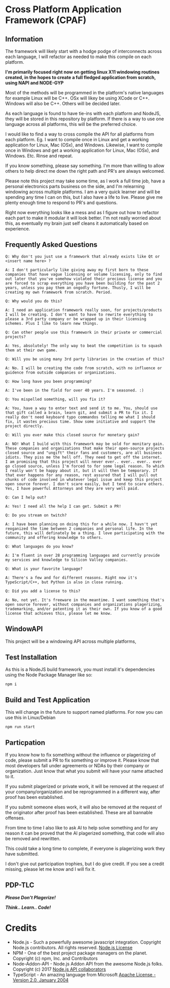 # Cross Platform Application Framework (CPAF)

## Information

The framework will likely start with a hodge podge of interconnects across each language, I will refactor as needed to make this compile on each platform. 

**I'm primarily focused right now on getting linux X11 windowing routines created, in the hopes to create a full fledged application from scratch, using NAPI and NODE-GYP**

Most of the methods will be programmed in the platform's native languages for example Linux will be C++. OSx will likey be using XCode or C++. Windows will also be C++. Others will be decided later.

 As each language is found to have tie-ins with each platform and NodeJS, they will be stored in this repository by platform. If there is a way to use one language across all platforms, this will be the preferred choice. 
 
I would like to find a way to cross compile the API for all platforms from each platform. Eg. I want to compile once in Linux and get a working application for Linux, Mac (OSx), and Windows. Likewise, I want to compile once in Windows and get a working application for Linux, Mac (OSx), and Windows. Etc. Rinse and repeat. 
 
 If you know something, please say something. I'm more than willing to allow others to help direct me down the right path and PR's are always welcomed.

Please note this project may take some time, as I work a full time job, have a personal electronics parts business on the side, and I'm relearning windowing across multiple platforms. I am a very quick learner and will be spending any time I can on this, but I also have a life to live. Please give me plenty enough time to respond to PR's and questions.

Right now everything looks like a mess and as I figure out how to refactor each part to make it modular it will look better. I'm not really worried about this, as eventually my brain just self cleans it automatically based on experience.

## Frequently Asked Questions

```
Q: Why don't you just use a framework that already exists like Qt or <insert name here> ?

A: I don't particularly like giving away my first born to these companies that have vague licensing or volume licensing, only to find out later that you've somehow violated their precious license and you are forced to scrap everything you have been building for the past 2 years, unless you pay them an ongodly fortune. Thusly, I will be creating my own framework from scratch. Period.
```

```
Q: Why would you do this?

A: I need an application framework really soon, for projects/products I will be creating. I don't want to have to rewrite everything to please a 3rd party company or be wrapped up in their licensing schemes. Plus I like to learn new things.
```

```
Q: Can other people use this framework in their private or commercial projects?

A: Yes, absolutely! The only way to beat the competition is to squash them at their own game.
```

```
Q: Will you be using many 3rd party libraries in the creation of this?

A: No. I will be creating the code from scratch, with no influence or guidence from outside companies or organizations. 
```

```
Q: How long have you been programming?

A: I've been in the field for over 40 years. I'm seasoned. :)
```

```
Q: You mispelled something, will you fix it?

A: You, have a way to enter text and send it to me. You, should use that gift called a brain, learn git, and submit a PR to fix it. I really don't need keyboard typo commandos telling me what I should fix, it wastes precious time. Show some initiative and support the project directly. 
```

```
Q: Will you ever make this closed source for monetary gain?

A: NO! What I build with this framework may be sold for monitary gain. These companies and organizations that make their open-source projects closed source and "ungift" their fans and customers, are all business idiots. They piss me the hell off. They need to get off the internet. I am promising that this project will never ever.. ever.. ever.. ever go closed source, unless I'm forced to for some legal reason. To which I really won't be happy about it, but it will then be temporary. If that ever happens for any reason, rest assured that I will pull out chunks of code involved in whatever legal issue and keep this project open source forever. I don't scare easily, but I tend to scare others. Yes, I have powerful Attorneys and they are very well paid.
```

```
Q: Can I help out?

A: Yes! I need all the help I can get. Submit a PR!
```

```
Q: Do you stream on twitch?

A: I have been planning on doing this for a while now. I havn't yet reoganized the time between 2 companies and personal life. In the future, this will definately be a thing. I love participating with the community and offering knowledge to others.
```

```
Q: What languages do you know?

A: I'm fluent in over 28 programming languages and currently provide my services and knowledge to Silicon Valley companies.
```

```
Q: What is your favorite language?

A: There's a few and for different reasons. Right now it's TypeScript/C++, but Python is also in close running.
```

```
Q: Did you add a license to this?

A: No, not yet. It's freeware in the meantime. I want something that's open source forever, without companies and organizations plagerizing, trademarking, and/or patenting it as their own. If you know of a good license that achieves this, please let me know.
```

## WindowAPI

This project will be a windowing API across multiple platforms, 

## Test Installation
As this is a NodeJS build framework, you must install it's dependencies using the Node Package Manager like so:

```
npm i
```

## Build and Test Application

This will change in the future to support named platforms. For now you can use this in Linux/Debian

```
npm run start
```

## Particpation

If you know how to fix something without the influence or plagerizing of code, please submit a PR to fix something or improve it. Please know that most developers fall under agreements or NDAs by their company or organization. Just know that what you submit will have your name attached to it.

If you submit plagerized or private work, it will be removed at the request of your company/organization and be reprogrammed in a different way, after proof has been established.

If you submit someone elses work, it will also be removed at the request of the originator after proof has been established. These are all bannable offenses.

From time to time I also like to ask AI to help solve something and for any reason it can be proved that the AI plagerized something, that code will also be removed and rewritten.

This could take a long time to complete, if everyone is plagerizing work they have submitted.

I don't give out participation trophies, but I do give credit. If you see a credit missing, please let me know and I will fix it.

## PDP-TLC

***Please Don't Plagerize!*** 

***Think.. Learn.. Code!***



# Credits
- Node.js - Such a powerfully awesome javascript integration.
    Copyright Node.js contributors. All rights reserved. [Node.js License](https://github.com/nodejs/node/blob/main/LICENSE)
- NPM - One of the best project package managers on the planet.
    Copyright (c) npm, Inc. and Contributors
- Node-Addon-API - Node.js Addon API from the awesome Node.js folks.
    Copyright (c) 2017 [Node.js API collaborators](https://github.com/nodejs/node-addon-api#collaborators)
- TypeScript - An amazing language from Microsoft
    [Apache License - Version 2.0, January 2004](http://www.apache.org/licenses/) 

 

